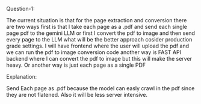 Question-1:

The current situation is that for the page extraction and conversion there are two ways first is that I take each page as a .pdf and send each single page pdf to the gemini LLM or first I convert the pdf to image and then send every page to the LLM what will be the better approach cosider production grade settings. I will have frontend where the user will upload the pdf and we can run the pdf to image conversion code another way is FAST API backend where I can convert the pdf to image but this will make the server heavy. Or another way is just each page as a single PDF

Explanation:

Send Each page as .pdf because the model can easly crawl in the pdf since they are not flatened. Also it will be less server intensive.
